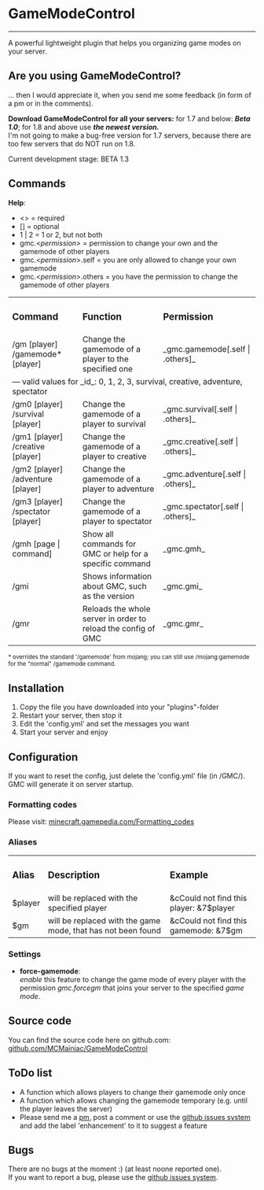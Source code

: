 # GameModeControl

* * *

A powerful lightweight plugin that helps you organizing game modes on your server.

## Are you using GameModeControl?

... then I would appreciate it, when you send me some feedback (in form of a pm or in the comments).

**Download GameModeControl for all your servers:** for 1.7 and below: **_Beta 1.0_**; for 1.8 and above use **_the newest version._**  
 I'm not going to make a bug-free version for 1.7 servers, because there are too few servers that do NOT run on 1.8.

Current development stage: BETA 1.3

## Commands

**Help**:  

*   <> = required
*   [] = optional
*   1 | 2 = 1 or 2, but not both
*   gmc.<_permission_> = permission to change your own and the gamemode of other players
*   gmc.<_permission_>.self = you are only allowed to change your own gamemode
*   gmc.<_permission_>.others = you have the permission to change the gamemode of other players

<table>

<tbody>

<tr>

<td>

### Command

</td>

<td>

### Function

</td>

<td>

### Permission

</td>

</tr>

<tr>

<td>/gm <id> [player]  
/gamemode* <id> [player]</td>

<td>Change the gamemode of a player to the specified one</td>

<td>_gmc.gamemode[.self | .others]_</td>

</tr>

<tr>

<td colspan="3">— valid values for _id_: 0, 1, 2, 3, survival, creative, adventure, spectator</td>

</tr>

<tr>

<td>/gm0 [player]  
/survival [player]</td>

<td>Change the gamemode of a player to survival</td>

<td>_gmc.survival[.self | .others]_</td>

</tr>

<tr>

<td>/gm1 [player]  
/creative [player]</td>

<td>Change the gamemode of a player to creative</td>

<td>_gmc.creative[.self | .others]_</td>

</tr>

<tr>

<td>/gm2 [player]  
/adventure [player]</td>

<td>Change the gamemode of a player to adventure</td>

<td>_gmc.adventure[.self | .others]_</td>

</tr>

<tr>

<td>/gm3 [player]  
/spectator [player]</td>

<td>Change the gamemode of a player to spectator</td>

<td>_gmc.spectator[.self | .others]_</td>

</tr>

<tr>

<td>/gmh [page | command]</td>

<td>Show all commands for GMC or help for a specific command</td>

<td>_gmc.gmh_</td>

</tr>

<tr>

<td>/gmi</td>

<td>Shows information about GMC, such as the version</td>

<td>_gmc.gmi_</td>

</tr>

<tr>

<td>/gmr</td>

<td>Reloads the whole server in order to reload the config of GMC</td>

<td>_gmc.gmr_</td>

</tr>

</tbody>

</table>

<small>* overrides the standard '/gamemode' from mojang; you can still use /mojang:gamemode for the "normal" /gamemode command.</small>

## Installation

1.  Copy the file you have <a>download</a>ed into your "plugins"-folder
2.  Restart your server, then stop it
3.  Edit the 'config.yml' and set the messages you want
4.  Start your server and enjoy

## Configuration

If you want to reset the config, just delete the 'config.yml' file (in <your plugins folder>/GMC/). GMC will generate it on server startup.

### Formatting codes

Please visit: [minecraft.gamepedia.com/Formatting_codes](http://minecraft.gamepedia.com/Formatting_codes)

### Aliases

<table>

<tbody>

<tr>

<td>

### Alias

</td>

<td>

### Description

</td>

<td>

### Example

</td>

</tr>

<tr>

<td>$player</td>

<td>will be replaced with the specified player</td>

<td>&cCould not find this player: &7$player</td>

</tr>

<tr>

<td>$gm</td>

<td>will be replaced with the game mode, that has not been found</td>

<td>&cCould not find this gamemode: &7$gm</td>

</tr>

</tbody>

</table>

### Settings

*   **force-gamemode**:  
     _enable_ this feature to change the game mode of every player with the permission _gmc.forcegm_ that joins your server to the specified _game mode_.

## Source code

You can find the source code here on github.com: [github.com/MCMainiac/GameModeControl](https://github.com/MCMainiac/GameModeControl)  

## ToDo list

*   A function which allows players to change their gamemode only once
*   A function which allows changing the gamemode temporary (e.g. until the player leaves the server)
*   Please send me a [pm](http://dev.bukkit.org/home/send-private-message/?to=MCMainiac), post a comment or use the [github issues system](https://github.com/MCMainiac/GameModeControl/issues) and add the label 'enhancement' to it to suggest a feature

## Bugs

There are no bugs at the moment :) (at least noone reported one).  
 If you want to report a bug, please use the [github issues system](https://github.com/MCMainiac/GameModeControl/issues).

